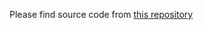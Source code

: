Please find source code from [this repository](https://github.com/williamshty/NUS_Chinese_Drama_Website)